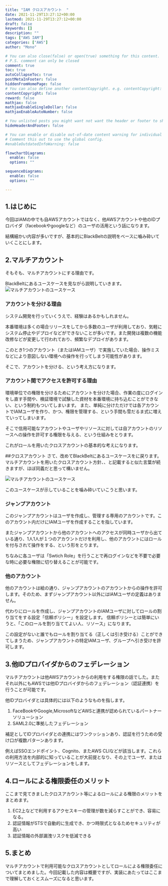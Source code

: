 ```yaml
---
title: "IAM クロスアカウント  "
date: 2021-11-29T13:27:12+00:00
lastmod: 2021-11-29T13:27:12+00:00
draft: false
keywords: []
description: ""
tags: ["AWS IAM"]
categories: ["AWS"]
author: "Mono"

# You can also close(false) or open(true) something for this content.
# P.S. comment can only be closed
comment: true
toc: true
autoCollapseToc: true
postMetaInFooter: false
hiddenFromHomePage: false
# You can also define another contentCopyright. e.g. contentCopyright: "This is another copyright."
contentCopyright: false
reward: false
mathjax: false
mathjaxEnableSingleDollar: false
mathjaxEnableAutoNumber: false

# You unlisted posts you might want not want the header or footer to show
hideHeaderAndFooter: false

# You can enable or disable out-of-date content warning for individual post.
# Comment this out to use the global config.
#enableOutdatedInfoWarning: false

flowchartDiagrams:
  enable: false
  options: ""

sequenceDiagrams: 
  enable: false
  options: ""

---
```


<!--more-->
## 1.はじめに
今回はIAMの中でも自AWSアカウントではなく、他AWSアカウントや他のIDプロバイダ（facebookやgoogleなど）のユーザの活用という話になります。

結構細かい内容が多いですが、基本的にBlackBeltの説明をベースに嚙み砕いていくことにします。

## 2.マルチアカウント
そもそも、マルチアカウントにする理由です。

BlackBeltにあるユースケースを見ながら説明していきます。
![マルチアカウントのユースケース](/img/iam/iam-06.jpg)

### アカウントを分ける理由
システム開発を行っていくうえで、経験はあるかもしれません。

本番環境は多くの場合リリースをしてから多数のユーザが利用しており、気軽にシステム停止やデプロイなどができないことが多いです。また開発は複数の機能改修などが変更して行われており、頻繁なデプロイがあります。

このとき1つのアカウント（またはIAMユーザ）で実施していた場合、操作ミスなどにより意図しない環境への操作を行ってしまう可能性があります。

そこで、アカウントを分ける、という考え方になります。

### アカウント間でアクセスを許可する理由
環境単位での権限を分けるためにアカウントを分けた場合、作業の度にログインをし直す手間や、検証環境で試験した資材を本番環境に持ち込むことができない、という制約もついてしまいます。
また、単純に分けただけでは各アカウントでIAMユーザを作り、かつ、権限を管理する、という手間も雪だるま式に増えていってしまいます。

そこで信用可能なアカウントやユーザやリソースに対しては自アカウントのリソースへの操作を許可する権限を与える、という仕組みをとります。

これがロールを用いたクロスアカウントの基本的な考えになります。

##クロスアカウント
さて、改めてBlackBeltにあるユースケースをに戻ります。
マルチアカウントを用いたクロスアカウント方針、、と記載すると似た言葉が続きますが、ほぼ同義だと思って構いません。

![マルチアカウントのユースケース](/img/iam/iam-06.jpg)

このユースケースが示していることを噛み砕いていこうと思います。

### ジャンプアカウント
このジャンプアカウントはユーザを作成し、管理する専用のアカウントです。このアカウント内だけにIAMユーザを作成することを指しています。

またジャンプアカウントから他のアカウントへのアクセスが同時ユーザから出ている通り、1人1人が１つのアカウントだけを利用し、他のアカウントにはロールを付与されて操作をする、という形をとります。

ちなみに各ユーザは「Swtich Role」を行うことで再ログインなどを不要で必要な時に必要な権限に切り替えることが可能です。

### 他のアカウント
他のアカウントは絵の通り、ジャンプアカウントのアカウントからの操作を許可します。そのため、まずジャンプアカウント以外にはIAMユーザの定義はありません。

代わりにロールを作成し、ジャンプアカウントのIAMユーザに対してロールの割り当てをする設定「信頼ポリシー」を設定します。
信頼ポリシーとは簡単にいうと、「このロールを割り当ててよい人、リソース」になります。

この設定がないと誰でもロールを割り当てる（正しくは引き受ける）ことができてしまうため、ジャンプアカウントの特定IAMユーザ、グループへ引き受けを許可します。

## 3.他IDプロバイダからのフェデレーション
マルチアカウントは他AWSアカウントからの利用をする権限の話でした。またそれ以外にもAWSでは他IDプロバイダからのフェデレーション（認証連携）を行うことが可能です。

他IDプロバイダとは具体的には以下のようなものを指します。

1. FaceBookやGoogle,MicrosoftなどAWSと連携が認められているパートナーソリューション
2. SAML2.0に準拠したフェデレーション

補足としてIDプロバイダとの連携にはワンクッションあり、認証を行うための受け口が複数パターンあります。

例えばSSOエンドポイント、Cognito、またAWS CLIなどが該当します。これらの利用方法を内部的に知っていることが大前提となり、その上でユーザ、またはリソースとしてフェデレーションをします。

## 4.ロールによる権限委任のメリット
ここまで見てきましたクロスアカウント等によるロールによる権限のメリットをまとめます。

1. EC2上などで利用するアクセスキーの管理が数を減らすことができ、容易になる。
2. 認証情報がSTSで自動的に生成でき、かつ時限式となるためセキュリティが高い
3. 認証情報の外部漏洩リスクを低減できる

## 5.まとめ
マルチアカウントで利用可能なクロスアカウントとしてロールによる権限委任についてまとめました。今回記載した内容は概要ですが、実装にあたってはここまで理解しておくとスムーズになると思います。

